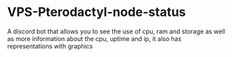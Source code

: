 # VPS-Pterodactyl-node-status
A discord bot that allows you to see the use of cpu, ram and storage as well as more information about the cpu, uptime and ip, it also has representations with graphics
